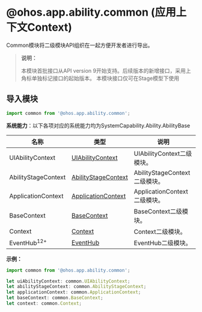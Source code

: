 # @ohos.app.ability.common (应用上下文Context)

Common模块将二级模块API组织在一起方便开发者进行导出。

> **说明：**
> 
> 本模块首批接口从API version 9开始支持。后续版本的新增接口，采用上角标单独标记接口的起始版本。
> 本模块接口仅可在Stage模型下使用

## 导入模块

```ts
import common from '@ohos.app.ability.common';
```

**系统能力**：以下各项对应的系统能力均为SystemCapability.Ability.AbilityBase

| 名称        | 类型                 | 说明                                                         |
| ----------- | -------------------- | ------------------------------------------------------------ |
| UIAbilityContext    | [UIAbilityContext](js-apis-inner-application-uiAbilityContext.md)               | UIAbilityContext二级模块。                                |
| AbilityStageContext   | [AbilityStageContext](js-apis-inner-application-abilityStageContext.md)               | AbilityStageContext二级模块。 |
| ApplicationContext   | [ApplicationContext](js-apis-inner-application-applicationContext.md)               | ApplicationContext二级模块。 |
| BaseContext   | [BaseContext](js-apis-inner-application-baseContext.md)               | BaseContext二级模块。 |
| Context   | [Context](js-apis-inner-application-context.md)               | Context二级模块。 |
| EventHub<sup>12+</sup>   | [EventHub](js-apis-inner-application-eventHub.md)               | EventHub二级模块。 |

**示例：**
```ts
import common from '@ohos.app.ability.common';

let uiAbilityContext: common.UIAbilityContext;
let abilityStageContext: common.AbilityStageContext;
let applicationContext: common.ApplicationContext;
let baseContext: common.BaseContext;
let context: common.Context;
```
